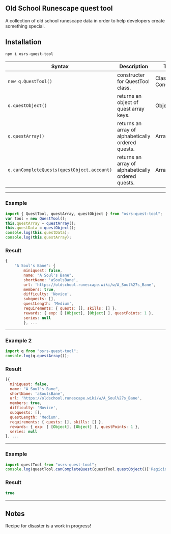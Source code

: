 ## Old School Runescape quest tool

A collection of old school runescape data in order to help developers create something special.

## Installation

```js
npm i osrs-quest-tool
```


| Syntax | Description | Type |
| --- | ----------- | ----------- |
| ```new q.QuestTool()``` | constructer for QuestTool class. | Class Constructer |
| ```q.questObject()``` | returns an object of quest array keys. | Object { } |
| ```q.questArray()``` | returns an array of alphabetically ordered quests. | Array [ ] |
| ```q.canCompleteQuests(questObject,account)``` | returns an array of alphabetically ordered quests. | Array [ ] |
---
### Example

```js
import { QuestTool, questArray, questObject } from "osrs-quest-tool";
var tool = new QuestTool();
this.questArray = questArray();
this.questData = questObject();
console.log(this.questData);
console.log(this.questArray);
```

### Result

```js
{
    "A Soul's Bane": {
        miniquest: false,
        name: "A Soul's Bane",
        shortName: 'aSoulsBane',
        url: 'https://oldschool.runescape.wiki/w/A_Soul%27s_Bane',
        members: true,
        difficulty: 'Novice',
        subquests: [],
        questLength: 'Medium',
        requirements: { quests: [], skills: [] },
        rewards: { exp: [ [Object], [Object] ], questPoints: 1 },
        series: null
        }, ...
```
---

### Example 2

```js
import q from "osrs-quest-tool";
console.log(q.questArray());
```

### Result

```js
[{
  miniquest: false,
  name: "A Soul's Bane",
  shortName: 'aSoulsBane',
  url: 'https://oldschool.runescape.wiki/w/A_Soul%27s_Bane',
  members: true,
  difficulty: 'Novice',
  subquests: [],
  questLength: 'Medium',
  requirements: { quests: [], skills: [] },
  rewards: { exp: [ [Object], [Object] ], questPoints: 1 },
  series: null
}, ...
```

---
### Example

```js
import questTool from "osrs-quest-tool";
console.log(questTool.canCompleteQuest(questTool.questObject()['Regicide'],testAccount));
```

### Result

```js
true
```
---

## Notes

Recipe for disaster is a work in progress!
